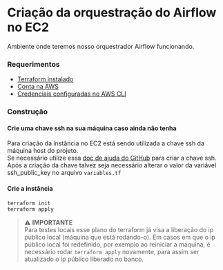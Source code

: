 # Criação da orquestração do Airflow no EC2

Ambiente onde teremos nosso orquestrador Airflow funcionando.

### Requerimentos
- [Terraform instalado](https://developer.hashicorp.com/terraform/tutorials/aws-get-started/install-cli)
- [Conta na AWS](https://aws.amazon.com/pt/)
- [Credenciais configuradas no AWS CLI](https://docs.aws.amazon.com/pt_br/cli/latest/userguide/cli-chap-configure.html)

### Construção
#### Crie uma chave ssh na sua máquina caso ainda não tenha
Para criação da instância no EC2 está sendo utilizada a chave ssh da máquina host do projeto.   
Se necessário utilize essa [doc de ajuda do GitHub](https://docs.github.com/pt/authentication/connecting-to-github-with-ssh/generating-a-new-ssh-key-and-adding-it-to-the-ssh-agent?platform=linux) para criar a chave ssh.   
Após a criação da chave talvez seja necessário alterar o valor da variável ssh_public_key no arquivo `variables.tf`

#### Crie a instância
~~~sh
terraform init
terraform apply
~~~

> ⚠️ **IMPORTANTE**  
> Para testes locais esse plano do terraform já visa a liberação do ip público local (máquina que está rodando-o). Em casos em que o ip público local foi redefinido, por exemplo ao reiniciar a máquina, é necessário rodar `terraform apply` novamente, para assim ser atualizado o ip público liberado no banco.

